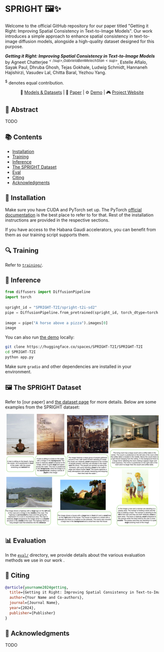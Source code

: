 # SPRIGHT 🖼️✨

Welcome to the official GitHub repository for our paper titled "Getting it Right: Improving Spatial Consistency in Text-to-Image Models". Our work introduces a simple approach to enhance spatial consistency in text-to-image diffusion models, alongside a high-quality dataset designed for this purpose.

**_Getting it Right: Improving Spatial Consistency in Text-to-Image Models_** by Agneet Chatterjee<sup>$</sup>, Gabriela Ben Melech Stan<sup>$</sup>, Estelle Aflalo, Sayak Paul, Dhruba Ghosh, Tejas Gokhale, Ludwig Schmidt, Hannaneh Hajishirzi, Vasudev Lal, Chitta Baral, Yezhou Yang.

<sup>$</sup> denotes equal contribution.

<p align="center">
    🤗 <a href="https://huggingface.co/SPRIGHT-T2I" target="_blank">Models & Datasets</a> | 📃 <a href="" target="_blank">Paper</a> |
    ⚙️ <a href="https://huggingface.co/spaces/SPRIGHT-T2I/SPRIGHT-T2I" target="_blank">Demo</a> |
    🎮 <a href="https://spright-t2i.github.io/" target="_blank">Project Website</a>
</p>

## 📄 Abstract
TODO

## 📚 Contents
- [Installation](#💾-installation)
- [Training](#🔍-training)
- [Inference](#🌺-inference)
- [The SPRIGHT Dataset](#🖼️-the-spright-dataset)
- [Eval](#📊-evaluation)
- [Citing](#📜-citing)
- [Acknowledgments](#🙏-acknowledgments)

## 💾 Installation

Make sure you have CUDA and PyTorch set up. The PyTorch [official documentation](https://pytorch.org/) is the best place to refer to for that. Rest of the installation instructions are provided in the respective sections. 

If you have access to the Habana Gaudi accelerators, you can benefit from them as our training script supports them.

## 🔍 Training

Refer to [`training/`](./training).

## 🌺 Inference

```python
from diffusers import DiffusionPipeline
import torch 

spright_id = "SPRIGHT-T2I/spright-t2i-sd2"
pipe = DiffusionPipeline.from_pretrained(spright_id, torch_dtype=torch.float16).to("cuda")

image = pipe("A horse above a pizza").images[0]
image
```

You can also run [the demo](https://huggingface.co/spaces/SPRIGHT-T2I/SPRIGHT-T2I) locally:

```bash
git clone https://huggingface.co/spaces/SPRIGHT-T2I/SPRIGHT-T2I
cd SPRIGHT-T2I
python app.py
```

Make sure `gradio` and other dependencies are installed in your environment.

## 🖼️ The SPRIGHT Dataset

Refer to [our paper] and [the dataset page](https://huggingface.co/datasets/SPRIGHT-T2I/spright) for more details. Below are some examples from the SPRIGHT dataset:

<p align="center">
<img src="assets/spright_good-1.png"/>
</p>

## 📊 Evaluation

In the [`eval/`](./eval) directory, we provide details about the various evaluation methods we use in our work .

## 📜 Citing

```bibtex
@article{yourname2024getting,
  title={Getting it Right: Improving Spatial Consistency in Text-to-Image Models},
  author={Your Name and Co-authors},
  journal={Journal Name},
  year={2024},
  publisher={Publisher}
}
```

## 🙏 Acknowledgments

TODO
